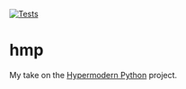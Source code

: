 [![Tests](https://github.com/funkwad/hmp/workflows/tests/badge.svg)](https://github.com/funkwad/hmp/actions?workflow=tests)

# hmp

My take on the [Hypermodern Python](https://cjolowicz.github.io/posts/hypermodern-python-01-setup/) project.
